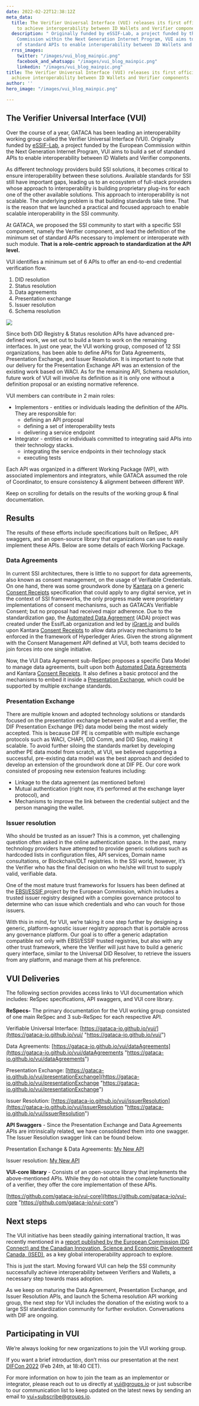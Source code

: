```yaml
---
date: 2022-02-22T12:38:12Z
meta_data:
  title: The Verifier Universal Interface (VUI) releases its first official draft
    to achieve interoperability between ID Wallets and Verifier components
  description: " Originally funded by eSSIF-Lab, a project funded by the European
    Commission within the Next Generation Internet Program, VUI aims to build a set
    of standard APIs to enable interoperability between ID Wallets and Verifier components."
  rrss_images:
    twitter: "/images/vui_blog_mainpic.png"
    facebook_and_whatsapp: "/images/vui_blog_mainpic.png"
    linkedin: "/images/vui_blog_mainpic.png"
title: The Verifier Universal Interface (VUI) releases its first official draft to
  achieve interoperability between ID Wallets and Verifier components
author: ''
hero_image: "/images/vui_blog_mainpic.png"

---
```

## The Verifier Universal Interface (VUI)

Over the course of a year, GATACA has been leading an interoperability working group called the Verifier Universal Interface (VUI). Originally funded by [eSSIF-Lab](https://www.ngi.eu/ngi-projects/essif-lab/ "https://www.ngi.eu/ngi-projects/essif-lab/"), a project funded by the European Commission within the Next Generation Internet Program, VUI aims to build a set of standard APIs to enable interoperability between ID Wallets and Verifier components.

As different technology providers build SSI solutions, it becomes critical to ensure interoperability between these solutions. Available standards for SSI still have important gaps, leading us to an ecosystem of full-stack providers whose approach to interoperability is building proprietary plug-ins for each one of the other available solutions. This approach to interoperability is not scalable. The underlying problem is that building standards take time. That is the reason that we launched a practical and focused approach to enable scalable interoperability in the SSI community.

At GATACA, we proposed the SSI community to start with a specific SSI component, namely the Verifier component, and lead the definition of the minimum set of standard APIs necessary to implement or interoperate with such module. **That is a role-centric approach to standardization at the API level.**

VUI identifies a minimum set of 6 APIs to offer an end-to-end credential verification flow.

1. DID resolution
2. Status resolution
3. Data agreements
4. Presentation exchange
5. Issuer resolution
6. Schema resolution

![](/images/vui_blog_architecture.png)

Since both DID Registry & Status resolution APIs have advanced pre-defined work, we set out to build a team to work on the remaining interfaces. In just one year, the VUI working group, composed of 12 SSI organizations, has been able to define APIs for Data Agreements, Presentation Exchange, and Issuer Resolution. It is important to note that our delivery for the Presentation Exchange API was an extension of the existing work based on WACI. As for the remaining API, Schema resolution, future work of VUI will involve its definition as it is only one without a definition proposal or an existing normative reference.

VUI members can contribute in 2 main roles:

* Implementors - entities or individuals leading the definition of the APIs. They are responsible for:
  * defining an API proposal
  * defining a set of interoperability tests
  * delivering a service endpoint
* Integrator - entities or individuals committed to integrating said APIs into their technology stacks.
  * integrating the service endpoints in their technology stack
  * executing tests

Each API was organized in a different Working Package (WP), with associated implementors and integrators, while GATACA assumed the role of Coordinator, to ensure consistency & alignment between different WP.

Keep on scrolling for details on the results of the working group & final documentation.

## Results

The results of these efforts include specifications built on ReSpec, API swaggers, and an open-source library that organizations can use to easily implement these APIs. Below are some details of each Working Package.

### Data Agreements

In current SSI architectures, there is little to no support for data agreements, also known as consent management, on the usage of Verifiable Credentials. On one hand, there was some groundwork done by [Kantara](https://kantarainitiative.org/ "https://kantarainitiative.org/") on a generic [Consent Receipts](https://gataca-io.github.io/vui/dataAgreements#dfn-consent-receipts "https://gataca-io.github.io/vui/dataAgreements#dfn-consent-receipts") specification that could apply to any digital service, yet in the context of SSI frameworks, the only progress made were proprietary implementations of consent mechanisms, such as GATACA’s Verifiable Consent; but no proposal had received major adherence. Due to the standardization gap, the [Automated Data Agreement](https://gataca-io.github.io/vui/dataAgreements#dfn-data-agreement "https://gataca-io.github.io/vui/dataAgreements#dfn-data-agreement") (ADA) project was created under the EssifLab organization and led by [iGrant.io](http://igrant.io/ "http://iGrant.io") and builds upon Kantara [Consent Receipts](https://gataca-io.github.io/vui/dataAgreements#dfn-consent-receipts "https://gataca-io.github.io/vui/dataAgreements#dfn-consent-receipts") to allow data privacy mechanisms to be enforced in the framework of Hyperledger Aries. Given the strong alignment with the Consent Management API defined at VUI, both teams decided to join forces into one single initiative.

Now, the VUI Data Agreement sub-ReSpec proposes a specific Data Model to manage data agreements, built upon both [Automated Data Agreements](https://gataca-io.github.io/vui/dataAgreements#dfn-data-agreement "https://gataca-io.github.io/vui/dataAgreements#dfn-data-agreement") and Kantara [Consent Receipts](https://gataca-io.github.io/vui/dataAgreements#dfn-consent-receipts "https://gataca-io.github.io/vui/dataAgreements#dfn-consent-receipts"). It also defines a basic protocol and the mechanisms to embed it inside a [Presentation Exchange](https://gataca-io.github.io/vui/dataAgreements#dfn-dif-presentation-exchange "https://gataca-io.github.io/vui/dataAgreements#dfn-dif-presentation-exchange"), which could be supported by multiple exchange standards.

### Presentation Exchange

There are multiple known and adopted technology solutions or standards focused on the presentation exchange between a wallet and a verifier, the DIF Presentation Exchange (PE) data model being the most widely accepted. This is because DIF PE is compatible with multiple exchange protocols such as WACI, CHAPI, DID Comm, and DID Siop, making it scalable. To avoid further siloing the standards market by developing another PE data model from scratch, at VUI, we believed supporting a successful, pre-existing data model was the best approach and decided to develop an extension of the groundwork done at DIF PE. Our core work consisted of proposing new extension features including:

* Linkage to the data agreement (as mentioned before)
* Mutual authentication (right now, it’s performed at the exchange layer protocol), and
* Mechanisms to improve the link between the credential subject and the person managing the wallet.

### Issuer resolution

Who should be trusted as an issuer? This is a common, yet challenging question often asked in the online authentication space. In the past, many technology providers have attempted to provide generic solutions such as hardcoded lists in configuration files, API services, Domain name consultations, or Blockchain/DLT registries. In the SSI world, however, it’s the Verifier who has the final decision on who he/she will trust to supply valid, verifiable data.

One of the most mature trust frameworks for Issuers has been defined at the [EBSI/ESSIF ](https://ec.europa.eu/digital-building-blocks/wikis/display/CEFDIGITAL/EBSI "https://ec.europa.eu/digital-building-blocks/wikis/display/CEFDIGITAL/EBSI")project by the European Commission, which includes a trusted issuer registry designed with a complex governance protocol to determine who can issue which credentials and who can vouch for those issuers.

With this in mind, for VUI, we’re taking it one step further by designing a generic, platform-agnostic issuer registry approach that is portable across any governance platform. Our goal is to offer a generic adaptation compatible not only with EBSI/ESSIF trusted registries, but also with any other trust framework, where the Verifier will just have to build a generic query interface, similar to the Universal DID Resolver, to retrieve the issuers from any platform, and manage them at his preference.

## VUI Deliveries

The following section provides access links to VUI documentation which includes: ReSpec specifications, API swaggers, and VUI core library.

**ReSpecs-** The primary documentation for the VUI working group consisted of one main ReSpec and 3 sub-ReSpec for each respective API.

Verifiable Universal Interface: [https://gataca-io.github.io/vui/](https://gataca-io.github.io/vui/ "https://gataca-io.github.io/vui/")

Data Agreements: [https://gataca-io.github.io/vui/dataAgreements](https://gataca-io.github.io/vui/dataAgreements "https://gataca-io.github.io/vui/dataAgreements")

Presentation Exchange: [https://gataca-io.github.io/vui/presentationExchange](https://gataca-io.github.io/vui/presentationExchange "https://gataca-io.github.io/vui/presentationExchange")

Issuer Resolution: [https://gataca-io.github.io/vui/issuerResolution](https://gataca-io.github.io/vui/issuerResolution "https://gataca-io.github.io/vui/issuerResolution")

**API Swaggers** - Since the Presentation Exchange and Data Agreements APIs are intrinsically related, we have consolidated them into one swagger. The Issuer Resolution swagger link can be found below.

Presentation Exchange & Data Agreements: [My New API](https://gataca-io.github.io/vui-core)

Issuer resolution: [My New API](https://gataca-io.github.io/vui-core/issuerResolution.html)

**VUI-core library** - Consists of an open-source library that implements the above-mentioned APIs. While they do not obtain the complete functionality of a verifier, they offer the core implementation of these APIs.

[https://github.com/gataca-io/vui-core](https://github.com/gataca-io/vui-core "https://github.com/gataca-io/vui-core")

## Next steps

The VUI initiative has been steadily gaining international traction[.](http://traction.it/ "http://traction.It") It was recently mentioned in a [report published by the European Commission (DG Connect) and the Canadian Innovation, Science and Economic Development Canada, (ISED)](https://digital-strategy.ec.europa.eu/en/library/canada-eu-joint-workshop-series-enabling-interoperability-and-mutual-support-digital-credentials "https://digital-strategy.ec.europa.eu/en/library/canada-eu-joint-workshop-series-enabling-interoperability-and-mutual-support-digital-credentials"), as a key global interoperability approach to explore.

This is just the start. Moving forward VUI can help the SSI community successfully achieve interoperability between Verifiers and Wallets, a necessary step towards mass adoption.

As we keep on maturing the Data Agreement, Presentation Exchange, and Issuer Resolution APIs, and launch the Schema resolution API working group, the next step for VUI includes the donation of the existing work to a large SSI standardization community for further evolution. Conversations with DIF are ongoing.

## Participating in VUI

We’re always looking for new organizations to join the VUI working group.

If you want a brief introduction, don’t miss our presentation at the next [DIFCon 2022](https://www.eventbrite.com/e/difcon-f2f-virtual-3-tickets-162786327287 "https://www.eventbrite.com/e/difcon-f2f-virtual-3-tickets-162786327287") (Feb 24th, at 18:40 CET).

For more information on how to join the team as an implementor or integrator, please reach out to us directly at [vui@groups.io](mailto:vui@groups.io "mailto:vui@groups.io") or just subscribe to our communication list to keep updated on the latest news by sending an email to [vui+subscribe@groups.io](mailto:vui+subscribe@groups.io "mailto:vui+subscribe@groups.io").